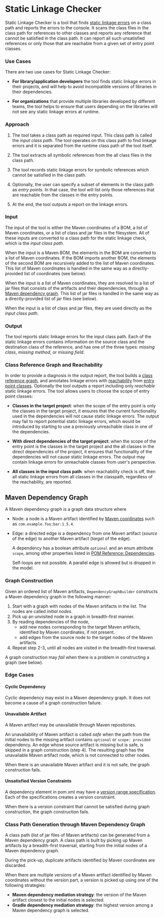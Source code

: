 # Static Linkage Checker

Static Linkage Checker is a tool that finds [static linkage errors](
../library-best-practices/glossary.md#static-linkage-error)
on a class path and reports the errors to the console.
It scans the class files in the class path for references to other classes and
reports any reference that cannot be satisfied in the class path.
It can report all such unsatisfied references or only those that are reachable from
a given set of entry point classes.

### Use Cases
 
There are two use cases for Static Linkage Checker:

- **For library/application developers** the tool finds static linkage
  errors in their projects, and will help to avoid incompatible versions of libraries
  in their dependencies.

- **For organizations** that provide multiple libraries developed by different teams,
  the tool helps to ensure that users depending on the libraries will not see any
  static linkage errors at runtime.

### Approach

1. The tool takes a class path as required input.
  This class path is called the _input class path_. The tool operates on this class path
  to find linkage errors and it is separated from the runtime class path of the tool itself.

2. The tool extracts all symbolic references from the all class files in the class path.

3. The tool records static linkage errors for symbolic references which cannot be satisfied
  in the class path.

4. Optionally, the user can specify a subset of elements in the class path as _entry points_.
  In that case, the tool will list only those references that are reachable
  from the classes in the entry points.

5. At the end, the tool outputs a report on the linkage errors.

### Input

The input of the tool is either the Maven coordinates of a BOM, 
a list of Maven coordinates, or a list of class and jar files in the filesystem.
All of these inputs are converted to a class path for the static linkage check,
which is the _input class path_.

When the input is a Maven BOM, the elements in the BOM are
converted to a list of Maven coordinates.
If the BOM imports another BOM, the elements of the second BOM are recursively
added to the list of Maven coordinates. This list of Maven coordinates is handled
in the same way as a directly-provided list of coordinates (see below).

When the input is a list of Maven coordinates, they are resolved to a list of jar files
that consists of the artifacts and their dependencies, through a
[Maven dependency graph](#maven_dependency_graph).
This list of jar files is handled in the same way as a directly-provided list of jar files
(see below).

When the input is a list of class and jar files, they are used directly as the _input class path_.

### Output

The tool reports static linkage errors for the input class path.
Each of the static linkage errors contains information on the
source class and the destination class of the reference, and has one of the three types:
_missing class_, _missing method_, or _missing field_.
     
### Class Reference Graph and Reachability

In order to provide a diagnosis in the output report, the tool builds a [class reference graph](
../library-best-practices/glossary.md#class-reference-graph),
and annotates linkage errors with [reachability](
../library-best-practices/glossary.md#reachability) from [entry point classes](
../library-best-practices/glossary.md#entry-point-class).
Optionally the tool outputs a report including only _reachable_ static linkage errors.
The tool allows users to choose the scope of entry point classes:

  - **Classes in the target project**: when the scope of the entry point is only the classes in the
    target project, it ensures that the current functionality used in the dependencies will not
    cause static linkage errors.
    The output may fail to report potential static linkage errors, which would be introduced
    by starting to use a previously unreachable class in one of the dependencies.

  - **With direct dependencies of the target project**: when the scope of the entry point is
    the classes in the target project and the all classes in the direct dependencies of the project,
    it ensures that functionality of the dependencies will not cause static linkage errors.
    The output may contain linkage errors for unreachable classes from user's perspective.

  - **All classes in the input class path**: when reachability check is off, then
    all static linkage errors from all classes in the classpath, regardless of the reachability,
    are reported.

<a name="maven_dependency_graph"></a>
## Maven Dependency Graph

A Maven dependency graph is a graph data structure where
- Node: a node is a Maven artifact identified by [Maven coordinates][1] such as
  `com.example.foo:bar:1.5.4`.
- Edge: a directed edge is a dependency from one Maven artifact (_source_ of the edge)
  to another Maven artifact (_target_ of the edge).

  A dependency has a boolean attribute `optional` and an enum attribute `scope`,
  among other properties listed in [POM Reference: Dependencies][2].

  Self-loops are not possible. A parallel edge is allowed but is dropped in the model.

### Graph Construction

Given an ordered list of Maven artifacts, `DependencyGraphBuilder` constructs a Maven dependency
graph in the following manner:

1. Start with a graph with nodes of the Maven artifacts in the list.
   The nodes are called _initial nodes_.
2. Pick up an unvisited node in a graph in breadth-first manner.
3. By reading dependencies of the node,
   - add new nodes corresponding to the target Maven artifacts, identified by Maven coordinates,
     if not present.
   - add edges from the source node to the target nodes of the Maven artifacts.
4. Repeat step 2-3, until all nodes are visited in the breadth-first traversal.

A graph construction may _fail_ when there is a problem in constructing a graph (see below).

### Edge Cases

#### Cyclic Dependency

Cyclic dependency may exist in a Maven dependency graph. It does not become a cause of a graph
construction failure.

#### Unavailable Artifact

A Maven artifact may be unavailable through Maven repositories.

An unavailability of Maven artifact is called _safe_ when the path from the initial nodes to
the missing artifact contains `optional` or `scope: provided` dependency. An edge whose source
artifact is missing but is safe, is skipped in a graph construction (step 4). The resulting graph
has the unavailable Maven artifact node, which is not connected to other nodes.

When there is an unavailable Maven artifact and it is not safe, the graph construction fails.

#### Unsatisfied Version Constraints

A dependency element in pom.xml may have a [version range specification][3].
Each of the specifications creates a version constraint.

When there is a version constraint that cannot be satisfied during graph construction,
the graph construction fails.

### Class Path Generation through Maven Dependency Graph

A class path (list of jar files of Maven artifacts) can be generated from a Maven dependency graph.
A class path is built by picking up Maven artifacts by a breadth-first traversal,
starting from the initial nodes of a Maven dependency graph.

During the pick-up, duplicate artifacts identified by Maven coordinates are discarded.

When there are multiple versions of a Maven artifact identified by Maven coordinates without
the version part, a version is picked up using one of the following strategies:

- **Maven dependency mediation strategy**: the version of the Maven artifact closest to the initial
  nodes is selected.
- **Gradle dependency mediation strategy**: the highest version among a Maven dependency graph is
  selected.

[1]: https://maven.apache.org/pom.html#Maven_Coordinates
[2]: https://maven.apache.org/pom.html#Dependencies
[3]: https://maven.apache.org/pom.html#Dependency_Version_Requirement_Specification
